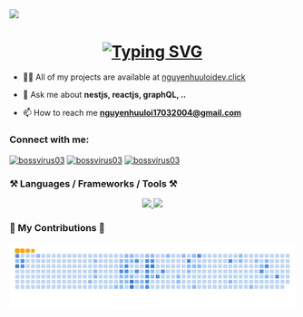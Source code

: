  <img src='https://i.ibb.co/30kNgtr/68747470733a2f2f6d69722d73332d63646e2d63662e626568616e63652e6e65742f70726f6a6563745f6d6f64756c65732f.gif'/>
 
 ### 
 
 <h1 align="center">
    <a href="https://git.io/typing-svg" align="center">
       <img src="https://readme-typing-svg.demolab.com?font=Poppins&size=33&duration=3000&pause=400&color=FFFFFF&random=false&width=435&lines=Hi+There+👋%2C+Im+bossvirus03;Im+Fullstack+web+developer" alt="Typing SVG" />
   </a>
 </h1>

- 👨‍💻 All of my projects are available at [nguyenhuuloidev.click](nguyenhuuloidev.click)

- 💬 Ask me about **nestjs, reactjs, graphQL, ..**

- 📫 How to reach me **nguyenhuuloi17032004@gmail.com**

 
 ###

<h3 align="left">Connect with me:</h3>
<p align="left">
<a href="https://fb.com/bossvirus03" target="blank"><img align="center" src="https://raw.githubusercontent.com/rahuldkjain/github-profile-readme-generator/master/src/images/icons/Social/facebook.svg" alt="bossvirus03" height="30" width="40" /></a>
<a href="https://www.youtube.com/c/bossvirus03" target="blank"><img align="center" src="https://raw.githubusercontent.com/rahuldkjain/github-profile-readme-generator/master/src/images/icons/Social/youtube.svg" alt="bossvirus03" height="30" width="40" /></a>
<a href="https://discord.gg/bossvirus03" target="blank"><img align="center" src="https://raw.githubusercontent.com/rahuldkjain/github-profile-readme-generator/master/src/images/icons/Social/discord.svg" alt="bossvirus03" height="30" width="40" /></a>
</p>

 ### ⚒️ Languages / Frameworks / Tools ⚒️
 
 <div align="center" dir="auto">
    <a target="_blank" rel="noopener noreferrer nofollow" href="https://camo.githubusercontent.com">
       <img src="https://skillicons.dev/icons?i=react,bootstrap,mui,html,css,sass,vscode,github,figma,tailwind,git,redux">
    </a>
    <a target="_blank" rel="noopener noreferrer nofollow" href="https://camo.githubusercontent.com">
       <img src="https://skillicons.dev/icons?i=nodejs,javascript,typescript,express,mongodb,nestjs,mysql,postgres,elasticsearch,prisma,graphql,sequelize,nextjs">
    </a>
</div>


 ###  🐍 My Contributions 🐍
 
![snake gif](https://github.com/bossvirus03/bossvirus03/blob/output/github-contribution-grid-snake.gif)
